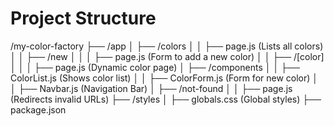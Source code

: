 # Project Structure

/my-color-factory
 ├── /app
 │   ├── /colors
 │   │   ├── page.js       (Lists all colors)
 │   │   ├── /new
 │   │   │   ├── page.js   (Form to add a new color)
 │   │   ├── /[color]
 │   │   │   ├── page.js   (Dynamic color page)
 │   ├── /components
 │   │   ├── ColorList.js  (Shows color list)
 │   │   ├── ColorForm.js  (Form for new color)
 │   │   ├── Navbar.js     (Navigation Bar)
 │   ├── /not-found
 │   │   ├── page.js       (Redirects invalid URLs)
 ├── /styles
 │   ├── globals.css       (Global styles)
 ├── package.json
